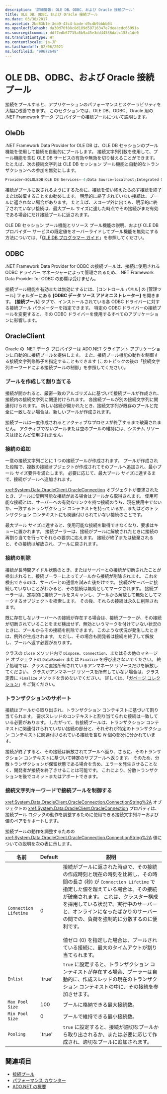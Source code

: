 ```yaml
---
description: '詳細情報: OLE DB、ODBC、および Oracle 接続プール'
title: OLE DB、ODBC、および Oracle 接続プール
ms.date: 03/30/2017
ms.assetid: 2bd83b1e-3ea9-43c4-bade-d9cdb9bbbb04
ms.openlocfilehash: da30d70f88c8d109d50716347e7deaacdc65991a
ms.sourcegitcommit: ddf7edb67715a5b9a45e3dd44536dabc153c1de0
ms.translationtype: HT
ms.contentlocale: ja-JP
ms.lasthandoff: 02/06/2021
ms.locfileid: "99672648"
---
```

# <a name="ole-db-odbc-and-oracle-connection-pooling"></a>OLE DB、ODBC、および Oracle 接続プール

接続をプールすると、アプリケーションのパフォーマンスとスケーラビリティを大幅に改善できます。 このセクションでは、OLE DB、ODBC、Oracle 用の .NET Framework データ プロバイダーの接続プールについて説明します。

## <a name="oledb"></a>OleDb

.NET Framework Data Provider for OLE DB は、OLE DB セッションのプール機能を使用して接続を自動的にプールします。 接続文字列引数を使用して、プール機能を含む OLE DB サービスの有効や無効を切り替えることができます。 たとえば、次の接続文字列は OLE DB セッション プール機能と自動的なトランザクションへの参加を無効にします。

```csharp
Provider=SQLOLEDB;OLE DB Services=-4;Data Source=localhost;Integrated Security=SSPI;
```

 接続がプールに返されるようにするために、接続を使い終えたら必ず接続を終了または破棄することをお勧めします。 明示的に終了されていない接続は、プールに返されない場合があります。 たとえば、スコープ外に出ても、明示的に終了されていない接続は、最大プール サイズに達した時点でその接続がまだ有効である場合にだけ接続プールに返されます。

 OLE DB セッション プール機能とリソース プール機能の説明、および OLE DB プロバイダー サービスの既定値をオーバーライドしてプール機能を無効にする方法については、「[OLE DB プログラマー ガイド](/previous-versions/windows/desktop/ms713643(v=vs.85))」を参照してください。

## <a name="odbc"></a>ODBC

 .NET Framework Data Provider for ODBC の接続プールは、接続に使用される ODBC ドライバー マネージャーによって管理されるため、.NET Framework Data Provider for ODBC の影響は受けません。

 接続プール機能を有効または無効にするには、[コントロール パネル] の [管理ツール] フォルダーにある **[ODBC データ ソース アドミニストレーター]** を開きます。 **[接続プール]** タブで、インストールされている各 ODBC ドライバーに対する接続プール パラメーターを指定できます。 特定の ODBC ドライバーの接続プールを変更すると、その ODBC ドライバーを使用するすべてのアプリケーションに影響します。

## <a name="oracleclient"></a>OracleClient

 Oracle の .NET データ プロバイダーは ADO.NET クライアント アプリケーションに自動的に接続プールを提供します。 また、接続プール機能の動作を制御する接続文字列修飾子を指定することもできます (このトピックの後の「接続文字列キーワードによる接続プールの制御」を参照してください)。

### <a name="create-and-assign-pools"></a>プールを作成して割り当てる

 接続が開かれると、厳密一致のアルゴリズムに基づいて接続プールが作成され、接続内の接続文字列に関連付けられます。 各接続プールが別の接続文字列に関連付けられます。 新しい接続が開かれたとき、接続文字列が既存のプールと完全に一致しない場合は、新しいプールが作成されます。

 接続プールは一度作成されるとアクティブなプロセスが終了するまで破棄されません。 アクティブでないプールまたは空のプールの維持には、システム リソースはほとんど使用されません。

### <a name="connection-addition"></a>接続の追加

 一意の接続文字列ごとに 1 つの接続プールが作成されます。 プールが作成された段階で、複数の接続オブジェクトが作成されてそのプールへ追加され、最小プール サイズ要件を満たします。 必要に応じて、最大プール サイズに達するまで、接続がプールへ追加されます。

 <xref:System.Data.OracleClient.OracleConnection> オブジェクトが要求されたとき、プールに使用可能な接続がある場合はプールから取得されます。 使用可能な接続とは、サーバーへの有効なリンクを持つ接続のうち、現在使用中でないか、一致するトランザクション コンテキストを持っているか、またはどのトランザクション コンテキストにも関連付けられていない接続のことです。

 最大プール サイズに達すると、使用可能な接続を取得できなくなり、要求はキューに置かれます。 接続プーラーは、接続がプールに解放されたときに接続の再割り当てを行ってそれらの要求に応えます。 接続が終了または破棄されると、その接続は解放され、プールに戻されます。

### <a name="connection-removal"></a>接続の削除

 接続が長時間アイドル状態のとき、またはサーバーとの接続が切断されたことが検出されると、接続プーラーによってプールから接続が削除されます。 これを検出できるのは、サーバーとの通信を試みた後だけです。 接続がサーバーに接続していないことがわかると、その接続は無効としてマークされます。 接続プーラーは、定期的に接続プールをスキャンし、プールから解放して無効としてマークするオブジェクトを検索します。 その後、それらの接続は永久に削除されます。

 既に存在しないサーバーへの接続が存在する場合は、接続プーラーが、その接続が切断されていることをまだ検出せず、無効というマークを付けていない状況のときに、プールからその接続を削除できます。 このような状況が発生したときは、例外が生成されます。 ただし、その場合も開発者は接続を終了して解放し、プールへ返す必要があります。

 クラスの `Close` メソッド内で `Dispose`、`Connection`、またはその他のマネージド オブジェクトの `DataReader` または `Finalize` を呼び出さないでください。 終了処理では、クラスに直接所有されているアンマネージ リソースだけを解放してください。 クラスがアンマネージ リソースを所有していない場合は、クラス定義に `Finalize` メソッドを含めないでください。 詳しくは、「[ガベージ コレクション](../../../standard/garbage-collection/index.md)」をご覧ください。

### <a name="transaction-support"></a>トランザクションのサポート

 接続はプールから取り出され、トランザクション コンテキストに基づいて割り当てられます。 要求スレッドのコンテキストと割り当てられた接続は一致している必要があります。 したがって、各接続プールは、トランザクション コンテキストに関連付けられていない接続の部分と、それぞれが特定のトランザクション コンテキストに関連付けられている接続を含む *N* 個の部分に分かれています。

 接続が終了すると、その接続は解放されてプールへ返り、さらに、そのトランザクション コンテキストに基づいて特定のサブプールへ返ります。 そのため、分散トランザクションが保留状態である場合を含め、エラーを発生させることなく、開発者が接続を終了させることは可能です。 これにより、分散トランザクションを後でコミットまたはアボートできます。

### <a name="control-connection-pooling-with-connection-string-keywords"></a>接続文字列キーワードで接続プールを制御する

 <xref:System.Data.OracleClient.OracleConnection.ConnectionString%2A> オブジェクトの <xref:System.Data.OracleClient.OracleConnection> プロパティは、接続プール ロジックの動作を調整するために使用できる接続文字列キーおよび値のペアをサポートします。

 接続プールの動作を調整するための <xref:System.Data.OracleClient.OracleConnection.ConnectionString%2A> 値についての説明を次の表に示します。

|名前|Default|説明|
|----------|-------------|-----------------|
|`Connection Lifetime`|0|接続がプールに返された時点で、その接続の作成時刻と現在の時刻を比較し、その時間の長さ (秒) が `Connection Lifetime` で指定した値を超えている場合は、その接続が破棄されます。 これは、クラスター構成を採用している状況で、実行中のサーバーと、オンラインになったばかりのサーバーの間での、負荷を強制的に分散するのに便利です。<br /><br /> 値ゼロ (0) を指定した場合は、プールされている接続に、最大のタイムアウトが割り当てられます。|
|`Enlist`|'true'|`true` に設定すると、トランザクション コンテキストが存在する場合、プーラーは自動的に、作成スレッドの現在のトランザクション コンテキストの中に、その接続を参加させます。|
|`Max Pool Size`|100|プールに格納できる最大接続数。|
|`Min Pool Size`|0|プールで維持できる最小接続数。|
|`Pooling`|'true'|`true` に設定すると、接続が適切なプールから取り出されるか、または必要に応じて作成され、適切なプールに追加されます。|

## <a name="see-also"></a>関連項目

- [接続プール](connection-pooling.md)
- [パフォーマンス カウンター](performance-counters.md)
- [ADO.NET の概要](ado-net-overview.md)
